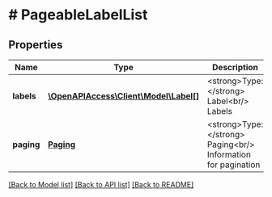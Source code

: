 # # PageableLabelList

## Properties

Name | Type | Description | Notes
------------ | ------------- | ------------- | -------------
**labels** | [**\OpenAPIAccess\Client\Model\Label[]**](Label.md) | &lt;strong&gt;Type:&lt;/strong&gt; Label&lt;br/&gt; Labels |
**paging** | [**Paging**](Paging.md) | &lt;strong&gt;Type:&lt;/strong&gt; Paging&lt;br/&gt; Information for pagination |

[[Back to Model list]](../../README.md#models) [[Back to API list]](../../README.md#endpoints) [[Back to README]](../../README.md)
